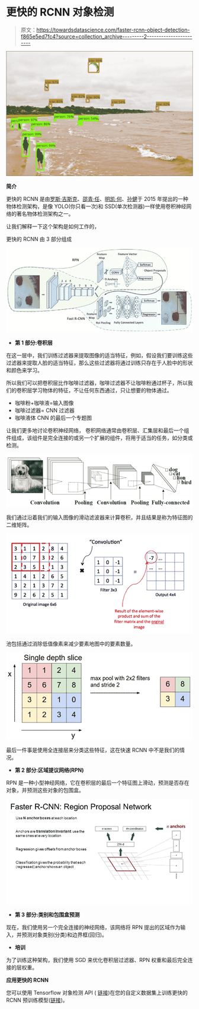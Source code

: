 # 更快的 RCNN 对象检测

> 原文：<https://towardsdatascience.com/faster-rcnn-object-detection-f865e5ed7fc4?source=collection_archive---------2----------------------->

![](img/e34ceee1bddf3377cb4fe58838fd4212.png)

**简介**

更快的 RCNN 是由[罗斯·吉斯克](https://arxiv.org/search/cs?searchtype=author&query=Girshick%2C+R)、[邵青·任](https://arxiv.org/search/cs?searchtype=author&query=Ren%2C+S)、[明凯·何](https://arxiv.org/search/cs?searchtype=author&query=He%2C+K)、[孙健](https://arxiv.org/search/cs?searchtype=author&query=Sun%2C+J)于 2015 年提出的一种物体检测架构，是像 YOLO(你只看一次)和 SSD(单次检测器)一样使用卷积神经网络的著名物体检测架构之一。

让我们解释一下这个架构是如何工作的，

更快的 RCNN 由 3 部分组成

![](img/6c94d9558de4466c6dbf5c126a9d167a.png)

*   **第 1 部分:卷积层**

在这一层中，我们训练过滤器来提取图像的适当特征，例如，假设我们要训练这些过滤器来提取人脸的适当特征，那么这些过滤器将通过训练只存在于人脸中的形状和颜色来学习。

所以我们可以把卷积层比作咖啡过滤器，咖啡过滤器不让咖啡粉通过杯子，所以我们的卷积层学习物体的特征，不让任何东西通过，只让想要的物体通过。

*   咖啡粉+咖啡液=输入图像
*   咖啡过滤器= CNN 过滤器
*   咖啡液体 CNN 的最后一个专题图

让我们更多地讨论卷积神经网络，
卷积网络通常由卷积层、汇集层和最后一个组件组成，该组件是完全连接的或另一个扩展的组件，将用于适当的任务，如分类或检测。

![](img/967520a58aa28f8ea579295dee28a558.png)

我们通过沿着我们的输入图像的滑动滤波器来计算卷积，并且结果是称为特征图的二维矩阵。

![](img/8db645b20ddd5befc34a9e4e5558f836.png)

池包括通过消除低值像素来减少要素地图中的要素数量。

![](img/43c9d1def28f9c877534635172a57cd8.png)

最后一件事是使用全连接层来分类这些特征，这在快速 RCNN 中不是我们的情况。

*   **第 2 部分:区域提议网络(RPN)**

RPN 是一种小型神经网络，它在卷积层的最后一个特征图上滑动，预测是否存在对象，并预测这些对象的包围盒。

![](img/21770d72b292e8b9647f17413a5743f0.png)

*   **第 3 部分:类别和包围盒预测**

现在，我们使用另一个完全连接的神经网络，该网络将 RPN 提出的区域作为输入，并预测对象类别(分类)和边界框(回归)。

*   **培训**

为了训练这种架构，我们使用 SGD 来优化卷积层过滤器、RPN 权重和最后完全连接的层权重。

**应用更快的 RCNN**

您可以使用 Tensorflow 对象检测 API ( [链接](https://github.com/tensorflow/models/tree/master/research/object_detection))在您的自定义数据集上训练更快的 RCNN 预训练模型([链接](https://github.com/tensorflow/models/blob/master/research/object_detection/g3doc/detection_model_zoo.md))。